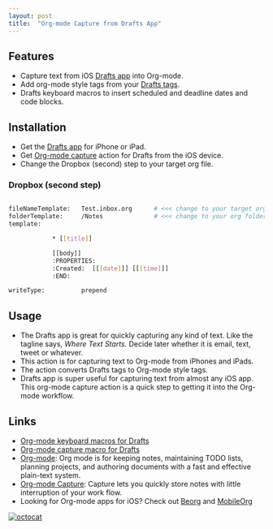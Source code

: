 ```yaml
---
layout: post
title:  "Org-mode Capture from Drafts App"
---
```


## Features

- Capture text from iOS [Drafts app](https://getdrafts.com/) into Org-mode.
- Add org-mode style tags from your [Drafts tags](https://vimeo.com/276105416).
- Drafts keyboard macros to insert scheduled and deadline dates and code blocks.

## Installation

- Get the [Drafts app](https://getdrafts.com/) for iPhone or iPad.
- Get [Org-mode capture](https://actions.getdrafts.com/a/1Pd) action for Drafts from the iOS device.
- Change the Dropbox (second) step to your target org file.

### Dropbox (second step)

```bash

fileNameTemplate:   Test.inbox.org      # <<< change to your target org file
folderTemplate:     /Notes              # <<< change to your org folder on Dropbox
template:

            * [[title]]

            [[body]]
            :PROPERTIES:
            :Created:  [[[date]]] [[[time]]]
            :END:

writeType:          prepend

```

## Usage

- The Drafts app is great for quickly capturing any kind of text.  Like the tagline says, _Where Text Starts._  Decide later whether it is email, text, tweet or whatever.
- This action is for capturing text to Org-mode from iPhones and iPads.
- The action converts Drafts tags to Org-mode style tags.
- Drafts app is super useful for capturing text from almost any iOS app. This org-mode capture action is a quick step to getting it into the Org-mode workflow.

## Links

- [Org-mode keyboard macros for Drafts](https://actions.getdrafts.com/g/1Pf)
- [Org-mode capture macro for Drafts](https://actions.getdrafts.com/a/1Pd)
- [Org-mode](https://orgmode.org/): Org mode is for keeping notes, maintaining TODO lists, planning projects, and authoring documents with a fast and effective plain-text system.
- [Org-mode Capture](https://orgmode.org/manual/Capture.html): Capture lets you quickly store notes with little interruption of your work flow.
- Looking for Org-mode apps for iOS? Check out [Beorg](https://beorgapp.com/) and [MobileOrg](https://mobileorg.github.io/)

[![octocat](https://github.com/favicon.ico)](https://github.com/p7th0n/orgmode_capture_from_draftsapp)

